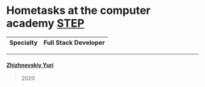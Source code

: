 # Hometasks at the computer academy [STEP](https://vitebsk.itstep.by/)
Specialty | Full Stack Developer 
--- | --- 
---
#### [Zhizhnevskiy Yuri](https://github.com/zhizhnevskiy)

>  2020